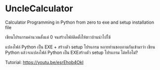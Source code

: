 # UncleCalculator
Calculator Programming in Python from zero to exe and setup installation file

เขียนโปรแกรมคำนวณตั้งแต่ 0 จนสร้างไฟล์ติดตั้งให้ชาวบ้านนำไปใช้

แปลงไฟล์ Python เป็น EXE + สร้างตัว setup โปรแกรม
หลายท่านชอบถามกันเข้ามาว่า เขียน Python แล้วจะแปลงไฟล์ Python เป็น EXEสร้างตัว setup โปรแกรม ได้หรือไม่?

Tutorial: https://youtu.be/esrEhob4OkI
